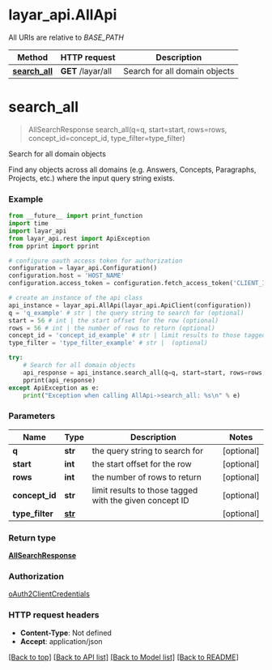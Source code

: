 # layar_api.AllApi

All URIs are relative to *BASE_PATH*

Method | HTTP request | Description
------------- | ------------- | -------------
[**search_all**](AllApi.md#search_all) | **GET** /layar/all | Search for all domain objects

# **search_all**
> AllSearchResponse search_all(q=q, start=start, rows=rows, concept_id=concept_id, type_filter=type_filter)

Search for all domain objects

Find any objects across all domains (e.g. Answers, Concepts, Paragraphs, Projects, etc.) where the input query string exists.

### Example
```python
from __future__ import print_function
import time
import layar_api
from layar_api.rest import ApiException
from pprint import pprint

# configure oauth access token for authorization
configuration = layar_api.Configuration()
configuration.host = 'HOST_NAME'
configuration.access_token = configuration.fetch_access_token('CLIENT_ID', 'CLIENT_SECRET')

# create an instance of the api class
api_instance = layar_api.AllApi(layar_api.ApiClient(configuration))
q = 'q_example' # str | the query string to search for (optional)
start = 56 # int | the start offset for the row (optional)
rows = 56 # int | the number of rows to return (optional)
concept_id = 'concept_id_example' # str | limit results to those tagged with the given concept ID (optional)
type_filter = 'type_filter_example' # str |  (optional)

try:
    # Search for all domain objects
    api_response = api_instance.search_all(q=q, start=start, rows=rows, concept_id=concept_id, type_filter=type_filter)
    pprint(api_response)
except ApiException as e:
    print("Exception when calling AllApi->search_all: %s\n" % e)
```

### Parameters

Name | Type | Description  | Notes
------------- | ------------- | ------------- | -------------
 **q** | **str**| the query string to search for | [optional] 
 **start** | **int**| the start offset for the row | [optional] 
 **rows** | **int**| the number of rows to return | [optional] 
 **concept_id** | **str**| limit results to those tagged with the given concept ID | [optional] 
 **type_filter** | [**str**](.md)|  | [optional] 

### Return type

[**AllSearchResponse**](AllSearchResponse.md)

### Authorization

[oAuth2ClientCredentials](../README.md#oAuth2ClientCredentials)

### HTTP request headers

 - **Content-Type**: Not defined
 - **Accept**: application/json

[[Back to top]](#) [[Back to API list]](../README.md#documentation-for-api-endpoints) [[Back to Model list]](../README.md#documentation-for-models) [[Back to README]](../README.md)

